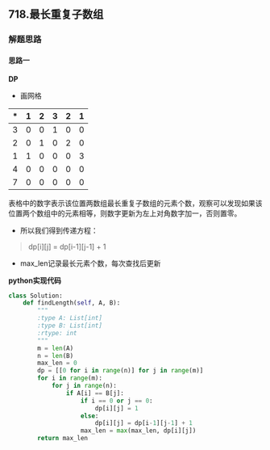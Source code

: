 ## 718.最长重复子数组
### 解题思路
#### 思路一
**DP**
-  画网格

|*|1|2|3|2|1|
|----|---|---|---|---|---|
|3| 0|0|1|0|0|
|2| 0|1|0|2|0 |
|1|1|0|0|0|3|
|4|0|0|0|0|0|
|7|0|0|0|0|0|

表格中的数字表示该位置两数组最长重复子数组的元素个数，观察可以发现如果该位置两个数组中的元素相等，则数字更新为左上对角数字加一，否则置零。
- 所以我们得到传递方程：
>  dp[i][j] = dp[i-1][j-1] + 1
- max_len记录最长元素个数，每次查找后更新



**python实现代码**
```python
class Solution:
    def findLength(self, A, B):
        """
        :type A: List[int]
        :type B: List[int]
        :rtype: int
        """
        m = len(A)
        n = len(B)
        max_len = 0
        dp = [[0 for i in range(n)] for j in range(m)]
        for i in range(m):
            for j in range(n):
                if A[i] == B[j]:
                    if i == 0 or j == 0:
                        dp[i][j] = 1
                    else:
                        dp[i][j] = dp[i-1][j-1] + 1
                    max_len = max(max_len, dp[i][j])
        return max_len

```

